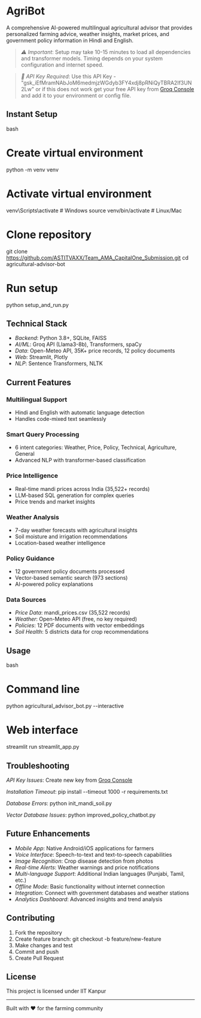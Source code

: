 # AgriBot

A comprehensive AI-powered multilingual agricultural advisor that provides personalized farming advice, weather insights, market prices, and government policy information in Hindi and English.

> *⚠ Important*: Setup may take 10-15 minutes to load all dependencies and transformer models. Timing depends on your system configuration and internet speed.

> *🔑 API Key Required*: Use this API Key - "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" or if this does not work get your free API key from [Groq Console](https://console.groq.com/keys) and add it to your environment or config file.

## Instant Setup

bash
# Create virtual environment
python -m venv venv

# Activate virtual environment
venv\Scripts\activate  # Windows
source venv/bin/activate  # Linux/Mac

# Clone repository
git clone https://github.com/ASTITVAXX/Team_AMA_CapitalOne_Submission.git
cd agricultural-advisor-bot

# Run setup
python setup_and_run.py




## Technical Stack

- *Backend*: Python 3.8+, SQLite, FAISS
- *AI/ML*: Groq API (Llama3-8b), Transformers, spaCy
- *Data*: Open-Meteo API, 35K+ price records, 12 policy documents
- *Web*: Streamlit, Plotly
- *NLP*: Sentence Transformers, NLTK

## Current Features

### Multilingual Support
- Hindi and English with automatic language detection
- Handles code-mixed text seamlessly

### Smart Query Processing
- 6 intent categories: Weather, Price, Policy, Technical, Agriculture, General
- Advanced NLP with transformer-based classification

### Price Intelligence
- Real-time mandi prices across India (35,522+ records)
- LLM-based SQL generation for complex queries
- Price trends and market insights

### Weather Analysis
- 7-day weather forecasts with agricultural insights
- Soil moisture and irrigation recommendations
- Location-based weather intelligence

### Policy Guidance
- 12 government policy documents processed
- Vector-based semantic search (973 sections)
- AI-powered policy explanations

### Data Sources
- *Price Data*: mandi_prices.csv (35,522 records)
- *Weather*: Open-Meteo API (free, no key required)
- *Policies*: 12 PDF documents with vector embeddings
- *Soil Health*: 5 districts data for crop recommendations



## Usage

bash
# Command line
python agricultural_advisor_bot.py --interactive

# Web interface
streamlit run streamlit_app.py




## Troubleshooting

*API Key Issues*: Create new key from [Groq Console](https://console.groq.com/keys)

*Installation Timeout*: pip install --timeout 1000 -r requirements.txt

*Database Errors*: python init_mandi_soil.py

*Vector Database Issues*: python improved_policy_chatbot.py

## Future Enhancements

- *Mobile App*: Native Android/iOS applications for farmers
- *Voice Interface*: Speech-to-text and text-to-speech capabilities
- *Image Recognition*: Crop disease detection from photos
- *Real-time Alerts*: Weather warnings and price notifications
- *Multi-language Support*: Additional Indian languages (Punjabi, Tamil, etc.)
- *Offline Mode*: Basic functionality without internet connection
- *Integration*: Connect with government databases and weather stations
- *Analytics Dashboard*: Advanced insights and trend analysis

## Contributing

1. Fork the repository
2. Create feature branch: git checkout -b feature/new-feature
3. Make changes and test
4. Commit and push
5. Create Pull Request

## License

This project is licensed under IIT Kanpur

---

Built with ❤ for the farming community
